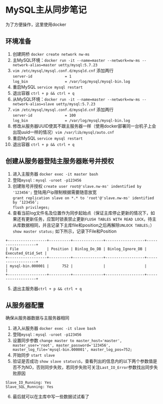 # MySQL主从同步笔记
为了方便操作，这里使用docker

## 环境准备
1. 创建网桥 `docker create network nw-ms`  
2. 主MySQL环境：`docker run -it --name=master --network=nw-ms --network-alias=master uetty/mysql:5.7.23`  
3.  `vim /etc/mysql/mysql.conf.d/mysqld.cnf`  添加两行  
 ` server-id               = 1 `  
 ` log_bin                 = /var/log/mysql/mysql-bin.log `  
4. 重启MySQL `service mysql restart` 
5. 退出容器    `ctrl + p && ctrl + q`  
6. 从MySQL环境：`docker run -it --name=master --network=nw-ms --network-alias=slave uetty/mysql:5.7.23`  
7.   `vim /etc/mysql/mysql.conf.d/mysqld.cnf`  添加两行  
` server-id               = 100 `  
` log_bin                 = /var/log/mysql/mysql-bin.log `  
8. 修改从服务器UUID使其不跟主服务器一样（使用docker部署同一台机子上会出现uuid一样的情况）`vim /var/lib/mysql/auto.cnf`  
9. 重启MySQL `service mysql restart` 
10. 退出容器 `ctrl + p && ctrl + q`  
## 创建从服务器登陆主服务器账号并授权
1. 进入主服务器 `docker exec -it master bash`  
2. 登陆`mysql：mysql -uroot -p123456`  
3. 创建账号并授权
`create user root@'slave.nw-ms' indentified by '123456';`  登陆用户ip限制根据需要随意放宽  
`grant replication slave on *.* to 'root'@'slave.nw-ms' identified by ‘123456’;`  
`flush privileges;`
4. 查看当前log文件名及位置作为同步起始点（保证主库停止更新的情况下，如果还有更新任务，应暂时锁表禁止更新`FLUSH TABLES WITH READ LOCK`，待主从库数据相同，并且记录下主库file和position之后再解除`UNLOCK TABLES;`）
`show master status;` 如下所示，记录下File和Position
```
+------------------+----------+--------------+------------------+-------------------+
| File             | Position | Binlog_Do_DB | Binlog_Ignore_DB | Executed_Gtid_Set |
+------------------+----------+--------------+------------------+-------------------+
| mysql-bin.000001 |      752 |              |                  |                   |
+------------------+----------+--------------+------------------+-------------------+
```
5. 退出主服务器`ctrl + p && ctrl + q`  
## 从服务器配置
确保从服务器数据与主服务器相同
1. 进入从服务器 `docker exec -it slave bash`  
2. 登陆`mysql：mysql -uroot -p123456`  
3. 设置同步参数 `change master to master_host='master', master_user='root', master_password='123456', master_log_file='mysql-bin.000001', master_log_pos=752;`  
4. 开始同步 `start slave`  
5. 验证是否成功 `show slave status\G`，查看列出的信息内的以下两个参数值是否不为NO，否则同步失败，若同步失败可关注`Last_IO_Error`参数找出同步失败原因
```
Slave_IO_Running: Yes  
Slave_SQL_Running: Yes  
```
6. 最后就可以在主库中写一些数据试试看了
